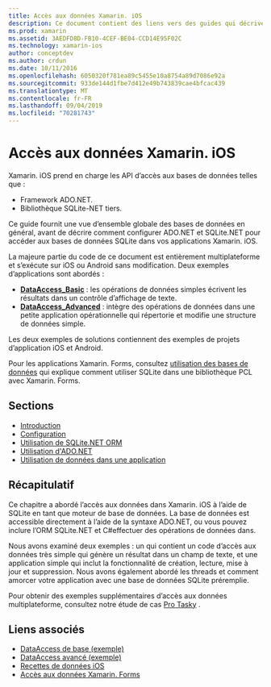 ```yaml
---
title: Accès aux données Xamarin. iOS
description: Ce document contient des liens vers des guides qui décrivent comment utiliser les bases de données locales dans une application Xamarin. iOS. Le contenu lié aborde SQLite.NET, ADO.NET et bien plus encore.
ms.prod: xamarin
ms.assetid: 3AEDFD8D-FB10-4CEF-BE04-CCD14E95F02C
ms.technology: xamarin-ios
author: conceptdev
ms.author: crdun
ms.date: 10/11/2016
ms.openlocfilehash: 6050320f781ea89c5455e10a8754a89d7086e92a
ms.sourcegitcommit: 933de144d1fbe7d412e49b743839cae4bfcac439
ms.translationtype: MT
ms.contentlocale: fr-FR
ms.lasthandoff: 09/04/2019
ms.locfileid: "70281743"
---
```

# <a name="xamarinios-data-access"></a>Accès aux données Xamarin. iOS

Xamarin. iOS prend en charge les API d’accès aux bases de données telles que :

- Framework ADO.NET.
- Bibliothèque SQLite-NET tiers.

Ce guide fournit une vue d’ensemble globale des bases de données en général, avant de décrire comment configurer ADO.NET et SQLite.NET pour accéder aux bases de données SQLite dans vos applications Xamarin. iOS. 

La majeure partie du code de ce document est entièrement multiplateforme et s’exécute sur iOS ou Android sans modification. Deux exemples d’applications sont abordés :

- [**DataAccess_Basic**](https://github.com/xamarin/mobile-samples/tree/master/DataAccess/Basic) : les opérations de données simples écrivent les résultats dans un contrôle d’affichage de texte.
- [**DataAccess_Advanced**](https://github.com/xamarin/mobile-samples/tree/master/DataAccess/Advanced) : intègre des opérations de données dans une petite application opérationnelle qui répertorie et modifie une structure de données simple.

Les deux exemples de solutions contiennent des exemples de projets d’application iOS et Android.

Pour les applications Xamarin. Forms, consultez [utilisation des bases de données](~/xamarin-forms/data-cloud/data/databases.md) qui explique comment utiliser SQLite dans une bibliothèque PCL avec Xamarin. Forms.

## <a name="sections"></a>Sections

- [Introduction](introduction.md)
- [Configuration](configuration.md)
- [Utilisation de SQLite.NET ORM](using-sqlite-orm.md)
- [Utilisation d'ADO.NET](using-adonet.md)
- [Utilisation de données dans une application](using-data-in-an-app.md)

## <a name="summary"></a>Récapitulatif

Ce chapitre a abordé l’accès aux données dans Xamarin. iOS à l’aide de SQLite en tant que moteur de base de données. La base de données est accessible directement à l’aide de la syntaxe ADO.NET, ou vous pouvez inclure l’ORM SQLite.NET et C#effectuer des opérations de données dans.

Nous avons examiné deux exemples : un qui contient un code d’accès aux données très simple qui génère un résultat dans un champ de texte, et une application simple qui inclut la fonctionnalité de création, lecture, mise à jour et suppression. Nous avons également abordé les threads et comment amorcer votre application avec une base de données SQLite préremplie.

Pour obtenir des exemples supplémentaires d’accès aux données multiplateforme, consultez notre étude de cas [Pro Tasky](~/cross-platform/app-fundamentals/building-cross-platform-applications/case-study-tasky.md) .

## <a name="related-links"></a>Liens associés

- [DataAccess de base (exemple)](https://github.com/xamarin/mobile-samples/tree/master/DataAccess/Basic)
- [DataAccess avancé (exemple)](https://github.com/xamarin/mobile-samples/tree/master/DataAccess/Advanced)
- [Recettes de données iOS](https://github.com/xamarin/recipes/tree/master/Recipes/ios/data/sqlite)
- [Accès aux données Xamarin. Forms](~/xamarin-forms/data-cloud/data/databases.md)
